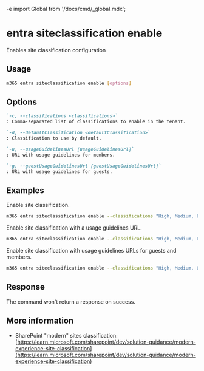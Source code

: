 -e <!-- DISCLAIMER: All secrets, passwords, and sensitive values in this document are examples only and not real credentials. -->
import Global from '/docs/cmd/_global.mdx';

# entra siteclassification enable

Enables site classification configuration

## Usage

```sh
m365 entra siteclassification enable [options]
```

## Options

```md definition-list
`-c, --classifications <classifications>`
: Comma-separated list of classifications to enable in the tenant.

`-d, --defaultClassification <defaultClassification>`
: Classification to use by default.

`-u, --usageGuidelinesUrl [usageGuidelinesUrl]`
: URL with usage guidelines for members.

`-g, --guestUsageGuidelinesUrl [guestUsageGuidelinesUrl]`
: URL with usage guidelines for guests.
```

<Global />

## Examples

Enable site classification.

```sh
m365 entra siteclassification enable --classifications "High, Medium, Low" --defaultClassification "Medium"
```

Enable site classification with a usage guidelines URL.

```sh
m365 entra siteclassification enable --classifications "High, Medium, Low" --defaultClassification "Medium" --usageGuidelinesUrl "http://aka.ms/pnp"
```

Enable site classification with usage guidelines URLs for guests and members.

```sh
m365 entra siteclassification enable --classifications "High, Medium, Low" --defaultClassification "Medium" --usageGuidelinesUrl "http://aka.ms/pnp" --guestUsageGuidelinesUrl "http://aka.ms/pnp"
```

## Response

The command won't return a response on success.

## More information

- SharePoint "modern" sites classification: [https://learn.microsoft.com/sharepoint/dev/solution-guidance/modern-experience-site-classification](https://learn.microsoft.com/sharepoint/dev/solution-guidance/modern-experience-site-classification)
